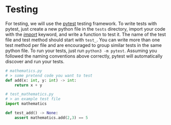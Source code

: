 # Testing
For testing, we will use the [pytest](https://docs.pytest.org/en/7.4.x/) testing framework.
To write tests with pytest, just create a new python file in the `tests` directory, import your code
with the  *[import](https://realpython.com/python-import/#basic-python-import)* keyword, and write a 
function to test it. The name of the test file and test method should start with `test_`.
You can write more than one test method per file and are encouraged to group similar tests
in the same python file. To run your tests, just run `python3 -m pytest`. Assuming you followed 
the naming conventions above correctly, pytest will automatically discover and run your tests.

```py
# mathematics.py
# > some pretend code you want to test
def add(x: int, y: int) -> int:
    return x + y
```

```py
# test_mathematics.py
# > an example test file
import mathematics

def test_add() -> None:
    assert mathematics.add(2,3) == 5
```